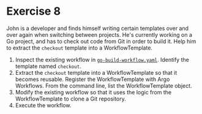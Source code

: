 # Exercise 8

John is a developer and finds himself writing certain templates over and over again when switching between projects. He's currently working on a Go project, and has to check out code from Git in order to build it. Help him to extract the `checkout` template into a WorkflowTemplate.

1. Inspect the existing workflow in [`go-build-workflow.yaml`](./go-build-workflow.yaml). Identify the template named `checkout`.
2. Extract the `checkout` template into a WorkflowTemplate so that it becomes reusable. Register the WorkflowTemplate with Argo Workflows. From the command line, list the WorkflowTemplate object.
3. Modify the existing workflow so that it uses the logic from the WorkflowTemplate to clone a Git repository.
4. Execute the workflow.